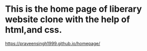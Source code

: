 # This is the home page of liberary website clone with the help of html,and css.
https://praveensingh1999.github.io/homepage/

